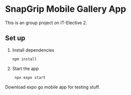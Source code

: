 # SnapGrip Mobile Gallery App

This is an group project on IT-Elective 2.

## Set up

1. Install dependencies

   ```bash
   npm install
   ```

2. Start the app

   ```bash
    npx expo start
   ```

Download expo go mobile app for testing stuff.